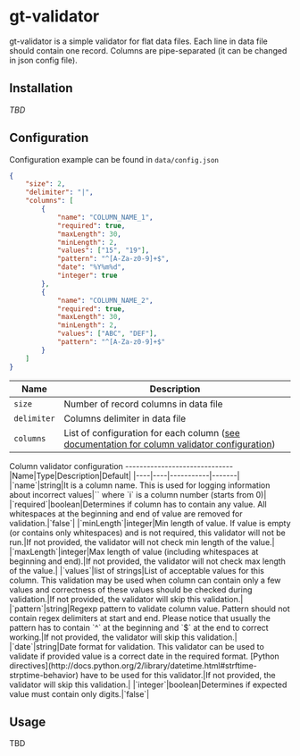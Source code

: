 gt-validator
============

gt-validator is a simple validator for flat data files. Each line in data file should contain one record. Columns are pipe-separated (it can be changed in json config file).


Installation
------------
*TBD*


Configuration
-------------

Configuration example can be found in `data/config.json`
```json
{
    "size": 2,
    "delimiter": "|",
    "columns": [
        {
            "name": "COLUMN_NAME_1",
            "required": true,
            "maxLength": 30,
            "minLength": 2,
            "values": ["15", "19"],
            "pattern": "^[A-Za-z0-9]+$",
            "date": "%Y%m%d",
            "integer": true
        },
        {
            "name": "COLUMN_NAME_2",
            "required": true,
            "maxLength": 30,
            "minLength": 2,
            "values": ["ABC", "DEF"],
            "pattern": "^[A-Za-z0-9]+$"
        }
    ]
}
```

|Name|Description|
|----|-----------|
|`size`|Number of record columns in data file|
|`delimiter`|Columns delimiter in data file|
|`columns`|List of configuration for each column ([see documentation for column validator configuration](#column_validator))|


<a name="column_validator"/>
Column validator configuration
------------------------------
|Name|Type|Description|Default|
|----|----|-----------|-------|
|`name`|string|It is a column name. This is used for logging information about incorrect values|`<Field #i>` where `i` is a column number (starts from 0)|
|`required`|boolean|Determines if column has to contain any value. All whitespaces at the beginning and end of value are removed for validation.|`false`|
|`minLength`|integer|Min length of value. If value is empty (or contains only whitespaces) and is not required, this validator will not be run.|If not provided, the validator will not check min length of the value.|
|`maxLength`|integer|Max length of value (including whitespaces at beginning and end).|If not provided, the validator will not check max length of the value.|
|`values`|list of strings|List of acceptable values for this column. This validation may be used when column can contain only a few values and correctness of these values should be checked during validation.|If not provided, the validator will skip this validation.|
|`pattern`|string|Regexp pattern to validate column value. Pattern should not contain regex delimiters at start and end. Please notice that usually the pattern has to contain `^` at the beginning and `$` at the end to correct working.|If not provided, the validator will skip this validation.|
|`date`|string|Date format for validation. This validator can be used to validate if provided value is a correct date in the required format. [Python directives](http://docs.python.org/2/library/datetime.html#strftime-strptime-behavior) have to be used for this validator.|If not provided, the validator will skip this validation.|
|`integer`|boolean|Determines if expected value must contain only digits.|`false`|


Usage
-------
TBD